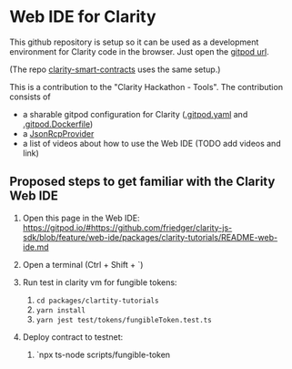 # Web IDE for Clarity

This github repository is setup so it can be used as a development environment 
for Clarity code in the browser. Just open the [gitpod url](https://gitpod.io/#https://github.com/friedger/clarity-js-sdk/blob/feature/web-ide/packages/clarity-tutorials/README-web-ide.md).

(The repo [clarity-smart-contracts](https://github.com/friedger/clarity-smart-contracts) uses the same setup.)

This is a contribution to the "Clarity Hackathon - Tools".
The contribution consists of
- a sharable gitpod configuration for Clarity ([.gitpod.yaml](/.gitpod.yaml) and [.gitpod.Dockerfile](/.gitpod.Dockerfile))
- a [JsonRcpProvider](/packages/clarity/src/providers/jsonRcp)
- a list of videos about how to use the Web IDE (TODO add videos and link)

## Proposed steps to get familiar with the Clarity Web IDE
1. Open this page in the Web IDE: 
https://gitpod.io/#https://github.com/friedger/clarity-js-sdk/blob/feature/web-ide/packages/clarity-tutorials/README-web-ide.md

1. Open a terminal (Ctrl + Shift + `)
1. Run test in clarity vm for fungible tokens: 
   1. `cd packages/clartity-tutorials`
   1. `yarn install`
   1. `yarn jest test/tokens/fungibleToken.test.ts`

1. Deploy contract to testnet:
    1. `npx ts-node scripts/fungible-token
